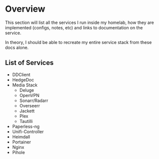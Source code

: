 # Overview

This section will list all the services I run inside my homelab, how they are implemented (configs, notes, etc) and
links to documentation on the service.

In theory, I should be able to recreate my entire service stack from these docs alone.

## List of Services

- DDClient
- HedgeDoc
- Media Stack
    - Deluge
    - OpenVPN
    - Sonarr/Radarr
    - Overseerr
    - Jackett
    - Plex
    - Tautilli
- Paperless-ng
- Unifi-Controller
- Heimdall
- Portainer
- Nginx
- Pihole
